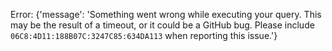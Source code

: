 Error: {'message': 'Something went wrong while executing your query. This may be the result of a timeout, or it could be a GitHub bug. Please include `06C8:4D11:188B07C:3247C85:634DA113` when reporting this issue.'}
